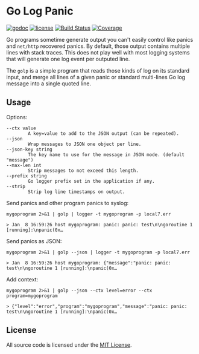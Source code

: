 # Go Log Panic

[![godoc](http://img.shields.io/badge/godoc-reference-blue.svg?style=flat)](https://godoc.org/github.com/rs/golp) [![license](http://img.shields.io/badge/license-MIT-red.svg?style=flat)](https://raw.githubusercontent.com/rs/golp/master/LICENSE) [![Build Status](https://travis-ci.org/rs/golp.svg?branch=master)](https://travis-ci.org/rs/golp) [![Coverage](http://gocover.io/_badge/github.com/rs/golp)](http://gocover.io/github.com/rs/golp)

Go programs sometime generate output you can't easily control like panics and `net/http` recovered panics. By default, those output contains multiple lines with stack traces. This does not play well with most logging systems that will generate one log event per outputed line.

The `golp` is a simple program that reads those kinds of log on its standard input, and merge all lines of a given panic or standard multi-lines Go log message into a single quoted line.

## Usage

Options:

    --ctx value
            A key=value to add to the JSON output (can be repeated).
    --json
            Wrap messages to JSON one object per line.
    --json-key string
            The key name to use for the message in JSON mode. (default "message")
    --max-len int
    	    Strip messages to not exceed this length.
    --prefix string
            Go logger prefix set in the application if any.
    --strip
            Strip log line timestamps on output.

Send panics and other program panics to syslog:

    mygoprogram 2>&1 | golp | logger -t mygoprogram -p local7.err

    > Jan  8 16:59:26 host mygoprogram: panic: panic: test\n\ngoroutine 1 [running]:\npanic(0x…

Send panics as JSON:

    mygoprogram 2>&1 | golp --json | logger -t mygoprogram -p local7.err

    > Jan  8 16:59:26 host mygoprogram: {"message":"panic: panic: test\n\ngoroutine 1 [running]:\npanic(0x…

Add context:

    mygoprogram 2>&1 | golp --json --ctx level=error --ctx program=mygoprogram

    > {"level":"error","program":"mygoprogram","message":"panic: panic: test\n\ngoroutine 1 [running]:\npanic(0x…

## License

All source code is licensed under the [MIT License](https://raw.github.com/rs/golp/master/LICENSE).